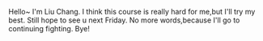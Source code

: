 Hello~
I'm Liu Chang.
I think this course is really hard for me,but I'll try my best.
Still hope to see u next Friday.
No more words,because I'll go to continuing fighting.
Bye!

